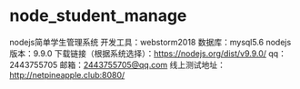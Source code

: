 # node_student_manage
nodejs简单学生管理系统
开发工具：webstorm2018
数据库：mysql5.6
nodejs版本：9.9.0
下载链接（根据系统选择）：https://nodejs.org/dist/v9.9.0/
qq：2443755705
邮箱：2443755705@qq.com
线上测试地址：http://netpineapple.club:8080/

